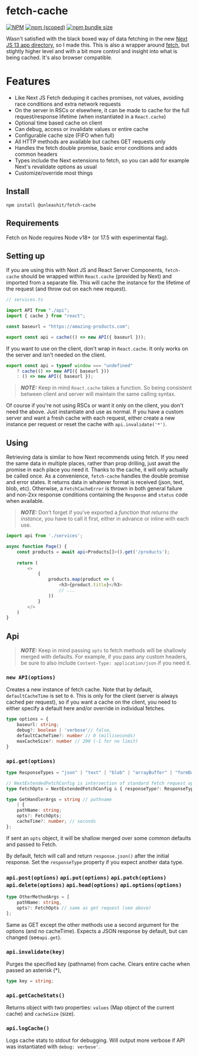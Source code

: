 # fetch-cache

[![NPM](https://img.shields.io/npm/l/@unleashit/fetch-cache.svg)](https://github.com/unleashit/fetch-cache/blob/master/LICENSE)
[![npm (scoped)](https://img.shields.io/npm/v/@unleashit/fetch-cache.svg)](https://www.npmjs.com/package/@unleashit/fetch-cache)
[![npm bundle size](https://img.shields.io/bundlephobia/minzip/@unleashit/fetch-cache.svg)](https://bundlephobia.com/result?p=@unleashit/fetch-cache)

Wasn't satisfied with the black boxed way of data fetching in the new [Next JS 13 app directory](https://nextjs.org/blog/next-13#new-app-directory-beta), so I made this. This is also a wrapper around [fetch](https://developer.mozilla.org/en-US/docs/Web/API/fetch), but stightly higher level and with a bit more control and insight into what is being cached. It's also browser compatible.

# Features

- Like Next JS Fetch deduping it caches promises, not values, avoiding race conditions and extra network requests
- On the server in RSCs or elsewhere, it can be made to cache for the full request/response lifetime (when instantiated in a `React.cache`)
- Optional time based cache on client
- Can debug, access or invalidate values or entire cache
- Configurable cache size (FIFO when full) 
- All HTTP methods are available but caches GET requests only
- Handles the fetch double promise, basic error conditions and adds common headers
- Types include the Next extensions to fetch, so you can add for example Next's revalidate options as usual
- Customize/override most things

## Install

```
npm install @unleashit/fetch-cache
```

## Requirements
Fetch on Node requires Node v18+ (or 17.5 with experimental flag).

## Setting up

If you are using this with Next JS and React Server Components, `fetch-cache` should be wrapped within `React.cache` (provided by Next) and imported from a separate file. This will cache the instance for the lifetime of the request (and throw out on each new request).

```typescript
// services.ts

import API from "./api";
import { cache } from "react";

const baseurl = "https://amazing-products.com";

export const api = cache(() => new API({ baseurl }));

```
If you want to  use on the client, don't wrap in `React.cache`. It only works on the server and isn't needed on the client.

```typescript
export const api = typeof window === "undefined"
    ? cache(() => new API({ baseurl }))
    : () => new API({ baseurl });

```

> **_NOTE:_**  Keep in mind `React.cache` takes a function. So being consistent between client and server will maintain the same calling syntax. 

Of course if you're not using RSCs or want it only on the client, you don't need the above. Just instantiate and use as normal. If you have a custom server and want a fresh cache with each request, either create a new instance per request or reset the cache with `api.invalidate('*')`.

## Using

Retrieving data is similar to how Next recommends using fetch. If you need the same data in multiple places, rather than prop drilling, just await the promise in each place you need it. Thanks to the cache, it will only actually be called once. As a convenience, `fetch-cache` handles the double promise and error states. It returns data in whatever format is received (json, text, blob, etc). Otherwise, a `FetchCacheError` is thrown in both general failure and non-2xx response conditions containing the `Response` and `status` code when available. 

> **_NOTE:_**  Don't forget if you've exported a _function that returns the instance_, you have to call it first, either in advance or inline with each use.


```typescript jsx
import api from './services';

async function Page() {
    const products = await api<Products[]>().get('/products');
    
    return (
        <>
            { 
                products.map(product => (
                    <h3>{product.title}</h3>
                    // ...
                ))
            }
        </>
    )
}

```

## Api

> **_NOTE:_**  Keep in mind passing `opts` to fetch methods will be shallowly merged with defaults. For example, if you pass any custom headers, be sure to also include `Content-Type: application/json` if you need it.

### `new API(options)`

Creates a new instance of fetch cache. Note that by default, `defaultCacheTime` is set to `0`. This is only for the client (server is always cached per request), so if you want a cache on the client, you need to either specify a default here and/or override in individual fetches.

```typescript
type options = {
    baseurl: string;
    debug?: boolean | 'verbose'// false,
    defaultCacheTime?: number // 0 (milliseconds)
    maxCacheSize?: number // 200 (-1 for no limit)
}
```

### `api.get(options)`

```typescript
type ResponseTypes = "json" | "text" | "blob" | "arrayBuffer" | "formData"; // default is "json"

// NextExtendedFetchConfig is intersection of standard fetch request options with Next's
type FetchOpts = NextExtendedFetchConfig & { responseType?: ResponseTypes };

type GetHandlerArgs = string // pathname
    | {
    pathName: string;
    opts?: FetchOpts;
    cacheTime?: number; // seconds
};
```

If sent an `opts` object, it will be shallow merged over some common defaults and passed to Fetch.

By default, fetch will call and return `response.json()` after the initial response. Set the `responseType` property if you expect another data type. 


### `api.post(options)` `api.put(options)` `api.patch(options)` `api.delete(options)` `api.head(options)` `api.options(options)` 

```typescript
type OtherMethodArgs = [
    pathName: string,
    opts?: FetchOpts // same as get request (see above)
];
```

Same as GET except the other methods use a second argument for the options (and no cacheTime). Expects a JSON response by default, but can changed (see`api.get`). 

### `api.invalidate(key)`

Purges the specified key (pathname) from cache. Clears entire cache when passed an asterisk (*), 

```typescript
type key = string;
```

### `api.getCacheStats()`

Returns object with two properties: `values` (Map object of the current cache) and `cacheSize` (size).

### `api.logCache()`

Logs cache stats to stdout for debugging. Will output more verbose if API was instantiated with `debug: verbose'`.